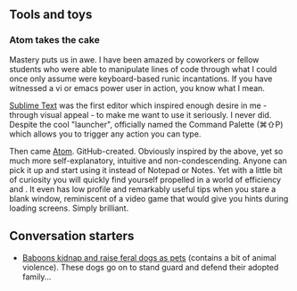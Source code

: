 

## Tools and toys
### Atom takes the cake
Mastery puts us in awe. I have been amazed by coworkers or fellow students who were able to manipulate lines of code through what I could once only assume were keyboard-based runic incantations. If you have witnessed a vi or emacs power user in action, you know what I mean.

[Sublime Text](https://www.sublimetext.com/) was the first editor which inspired enough desire in me - through visual appeal - to make me want to use it seriously. I never did. Despite the cool "launcher", officially named the Command Palette (⌘⇧P) which allows you to trigger any action you can type.

Then came [Atom](https://atom.io/). GitHub-created. Obviously inspired by the above, yet so much more self-explanatory, intuitive and non-condescending. Anyone can pick it up and start using it instead of Notepad or Notes. Yet with a little bit of curiosity you will quickly find yourself propelled in a world of efficiency and . It even has low profile and remarkably useful tips when you stare a blank window, reminiscent of a video game that would give you hints during loading screens. Simply brilliant.

## Conversation starters
- [Baboons kidnap and raise feral dogs as pets](https://www.youtube.com/watch?v=U2lSZPTa3ho) (contains a bit of animal violence). These dogs go on to stand guard and defend their adopted family...
